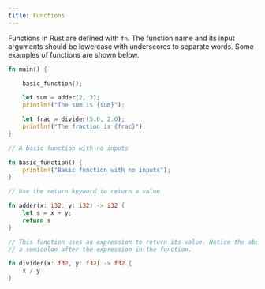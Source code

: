 ```yaml
---
title: Functions
---
```


Functions in Rust are defined with `fn`. The function name and its input arguments should be lowercase with underscores to separate words. Some examples of functions are shown below.

```rust
fn main() {

    basic_function();

    let sum = adder(2, 3);
    println!("The sum is {sum}");

    let frac = divider(5.0, 2.0);
    println!("The fraction is {frac}");
}

// A basic function with no inputs

fn basic_function() {
    println!("Basic function with no inputs");
}

// Use the return keyword to return a value

fn adder(x: i32, y: i32) -> i32 {
    let s = x + y;
    return s
}

// This function uses an expression to return its value. Notice the absence of
// a semicolon after the expression in the function.

fn divider(x: f32, y: f32) -> f32 {
    x / y
}
```
